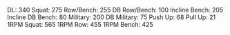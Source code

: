 DL: 340
 Squat: 275
 Row/Bench: 255
 DB Row/Bench: 100
 Incline Bench: 205
 Incline DB Bench: 80
 Military: 200
 DB Military: 75
 Push Up: 68
 Pull Up: 21
 1RPM Squat: 565
 1RPM Row: 455
 1RPM Bench: 425
